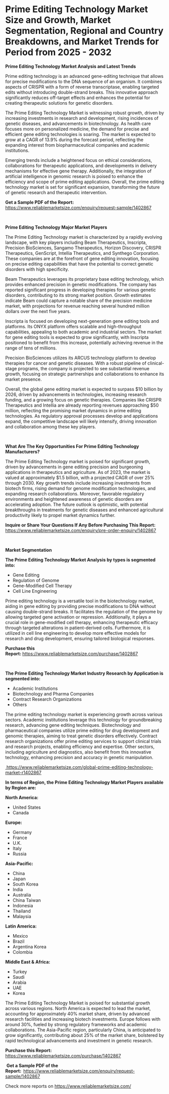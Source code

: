 <p><h1>Prime Editing Technology Market Size and Growth, Market Segmentation, Regional and Country Breakdowns, and Market Trends for Period from 2025 -  2032</h1></p><p><strong>Prime Editing Technology Market Analysis and Latest Trends</strong></p>
<p><p>Prime editing technology is an advanced gene-editing technique that allows for precise modifications to the DNA sequence of an organism. It combines aspects of CRISPR with a form of reverse transcriptase, enabling targeted edits without introducing double-strand breaks. This innovative approach significantly reduces off-target effects and enhances the potential for creating therapeutic solutions for genetic disorders.</p><p>The Prime Editing Technology Market is witnessing robust growth, driven by increasing investments in research and development, rising incidences of genetic diseases, and advancements in biotechnology. As health care focuses more on personalized medicine, the demand for precise and efficient gene editing technologies is soaring. The market is expected to grow at a CAGR of 13.9% during the forecast period, reflecting the expanding interest from biopharmaceutical companies and academic institutions.</p><p>Emerging trends include a heightened focus on ethical considerations, collaborations for therapeutic applications, and developments in delivery mechanisms for effective gene therapy. Additionally, the integration of artificial intelligence in genomic research is poised to enhance the efficiency and scope of prime editing applications. Overall, the prime editing technology market is set for significant expansion, transforming the future of genetic research and therapeutic intervention.</p></p>
<p><strong>Get a Sample PDF of the Report:&nbsp;</strong> <a href="https://www.reliablemarketsize.com/enquiry/request-sample/1402867?utm_campaign=1898&utm_medium=2&utm_source=Github&utm_content=ia&utm_term=12012025&utm_id=prime-editing-technology">https://www.reliablemarketsize.com/enquiry/request-sample/1402867</a></p>
<p>&nbsp;</p>
<p><strong>Prime Editing Technology Major Market Players</strong></p>
<p><p>The Prime Editing Technology market is characterized by a rapidly evolving landscape, with key players including Beam Therapeutics, Inscripta, Precision BioSciences, Sangamo Therapeutics, Horizon Discovery, CRISPR Therapeutics, GenScript, Intellia Therapeutics, and Synthego Corporation. These companies are at the forefront of gene editing innovation, focusing on precise editing capabilities that have the potential to correct genetic disorders with high specificity.</p><p>Beam Therapeutics leverages its proprietary base editing technology, which provides enhanced precision in genetic modifications. The company has reported significant progress in developing therapies for various genetic disorders, contributing to its strong market position. Growth estimates indicate Beam could capture a notable share of the precision medicine market, with projections for revenue reaching several hundred million dollars over the next five years.</p><p>Inscripta is focused on developing next-generation gene editing tools and platforms. Its ONYX platform offers scalable and high-throughput capabilities, appealing to both academic and industrial sectors. The market for gene editing tools is expected to grow significantly, with Inscripta positioned to benefit from this increase, potentially achieving revenue in the range of tens of millions.</p><p>Precision BioSciences utilizes its ARCUS technology platform to develop therapies for cancer and genetic diseases. With a robust pipeline of clinical-stage programs, the company is projected to see substantial revenue growth, focusing on strategic partnerships and collaborations to enhance its market presence.</p><p>Overall, the global gene editing market is expected to surpass $10 billion by 2026, driven by advancements in technologies, increasing research funding, and a growing focus on genetic therapies. Companies like CRISPR Therapeutics and Intellia are already reporting revenues approaching $50 million, reflecting the promising market dynamics in prime editing technologies. As regulatory approval processes develop and applications expand, the competitive landscape will likely intensify, driving innovation and collaboration among these key players.</p></p>
<p>&nbsp;</p>
<p><strong>What Are The Key Opportunities For Prime Editing Technology Manufacturers?</strong></p>
<p><p>The Prime Editing Technology market is poised for significant growth, driven by advancements in gene editing precision and burgeoning applications in therapeutics and agriculture. As of 2023, the market is valued at approximately $1.5 billion, with a projected CAGR of over 25% through 2030. Key growth trends include increasing investments from biotech firms, rising demand for genome modification technologies, and expanding research collaborations. Moreover, favorable regulatory environments and heightened awareness of genetic disorders are accelerating adoption. The future outlook is optimistic, with potential breakthroughs in treatments for genetic diseases and enhanced agricultural productivity likely to propel market dynamics further.</p></p>
<p><strong>Inquire or Share Your Questions If Any Before Purchasing This Report:</strong> <a href="https://www.reliablemarketsize.com/enquiry/pre-order-enquiry/1402867?utm_campaign=1898&utm_medium=2&utm_source=Github&utm_content=ia&utm_term=12012025&utm_id=prime-editing-technology">https://www.reliablemarketsize.com/enquiry/pre-order-enquiry/1402867</a></p>
<p>&nbsp;</p>
<p><strong>Market Segmentation</strong></p>
<p><strong>The Prime Editing Technology Market Analysis by types is segmented into:</strong></p>
<p><ul><li>Gene Editing</li><li>Regulation of Genome</li><li>Gene-Modified Cell Therapy</li><li>Cell Line Engineering</li></ul></p>
<p><p>Prime editing technology is a versatile tool in the biotechnology market, aiding in gene editing by providing precise modifications to DNA without causing double-strand breaks. It facilitates the regulation of the genome by allowing targeted gene activation or repression. Additionally, it plays a crucial role in gene-modified cell therapy, enhancing therapeutic efficacy through targeted alterations in patient-derived cells. Furthermore, it is utilized in cell line engineering to develop more effective models for research and drug development, ensuring tailored biological responses.</p></p>
<p><strong>Purchase this Report:&nbsp;</strong><a href="https://www.reliablemarketsize.com/purchase/1402867?utm_campaign=1898&utm_medium=2&utm_source=Github&utm_content=ia&utm_term=12012025&utm_id=prime-editing-technology">https://www.reliablemarketsize.com/purchase/1402867</a></p>
<p>&nbsp;</p>
<p><strong>The Prime Editing Technology Market Industry Research by Application is segmented into:</strong></p>
<p><ul><li>Academic Institutions</li><li>Biotechnology and Pharma Companies</li><li>Contract Research Organizations</li><li>Others</li></ul></p>
<p><p>The prime editing technology market is experiencing growth across various sectors. Academic institutions leverage this technology for groundbreaking research, advancing gene editing techniques. Biotechnology and pharmaceutical companies utilize prime editing for drug development and genomic therapies, aiming to treat genetic disorders effectively. Contract research organizations offer prime editing services to support clinical trials and research projects, enabling efficiency and expertise. Other sectors, including agriculture and diagnostics, also benefit from this innovative technology, enhancing precision and accuracy in genetic manipulation.</p></p>
<p><a href="https://www.reliablemarketsize.com/global-prime-editing-technology-market-r1402867?utm_campaign=1898&utm_medium=2&utm_source=Github&utm_content=ia&utm_term=12012025&utm_id=prime-editing-technology">&nbsp;https://www.reliablemarketsize.com/global-prime-editing-technology-market-r1402867</a></p>
<p><strong>In terms of Region, the Prime Editing Technology Market Players available by Region are:</strong></p>
<p>
    <p> <strong> North America: </strong>
        <ul>
            <li>United States</li>
            <li>Canada</li>
        </ul>
        </p> 
    <p> <strong> Europe: </strong>
        <ul>
            <li>Germany</li>
            <li>France</li>
            <li>U.K.</li>
            <li>Italy</li>
            <li>Russia</li>
        </ul>
        </p> 
    <p> <strong> Asia-Pacific: </strong>
        <ul>
            <li>China</li>
            <li>Japan</li>
            <li>South Korea</li>
            <li>India</li>
            <li>Australia</li>
            <li>China Taiwan</li>
            <li>Indonesia</li>
            <li>Thailand</li>
            <li>Malaysia</li>
        </ul>
        </p> 
    <p> <strong> Latin America: </strong>
        <ul>
            <li>Mexico</li>
            <li>Brazil</li>
            <li>Argentina Korea</li>
            <li>Colombia</li>
        </ul>
        </p> 
    <p> <strong> Middle East & Africa: </strong>
        <ul>
            <li>Turkey</li>
            <li>Saudi</li>
            <li>Arabia</li>
            <li>UAE</li>
            <li>Korea</li>
        </ul>
    </p>
    </p>
<p><p>The Prime Editing Technology Market is poised for substantial growth across various regions. North America is expected to lead the market, accounting for approximately 40% market share, driven by advanced research facilities and increasing biotech investments. Europe follows with around 30%, fueled by strong regulatory frameworks and academic collaborations. The Asia-Pacific region, particularly China, is anticipated to grow significantly, contributing about 25% of the market share, bolstered by rapid technological advancements and investment in genetic research.</p></p>
<p><strong>Purchase this Report: </strong><a href="https://www.reliablemarketsize.com/purchase/1402867?utm_campaign=1898&utm_medium=2&utm_source=Github&utm_content=ia&utm_term=12012025&utm_id=prime-editing-technology">https://www.reliablemarketsize.com/purchase/1402867</a></p>
<p>&nbsp;<strong>Get a Sample PDF of the Report:&nbsp;&nbsp;</strong><a href="https://www.reliablemarketsize.com/enquiry/request-sample/1402867?utm_campaign=1898&utm_medium=2&utm_source=Github&utm_content=ia&utm_term=12012025&utm_id=prime-editing-technology">https://www.reliablemarketsize.com/enquiry/request-sample/1402867</a></p>
<p><strong></strong></p>
<p>Check more reports on <a href="https://www.reliablemarketsize.com/?utm_campaign=1898&utm_medium=2&utm_source=Github&utm_content=ia&utm_term=12012025&utm_id=prime-editing-technology">https://www.reliablemarketsize.com/</a></p>